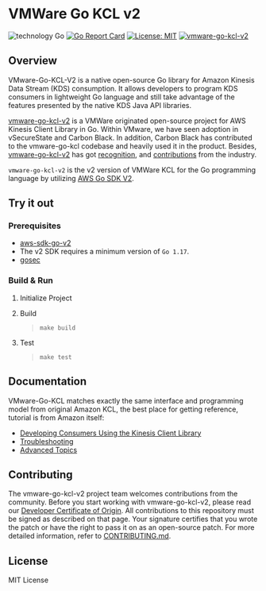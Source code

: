 # VMWare Go KCL v2

![technology Go](https://img.shields.io/badge/technology-go-blue.svg)
[![Go Report Card](https://goreportcard.com/badge/github.com/vmware/vmware-go-kcl-v2)](https://goreportcard.com/report/github.com/vmware/vmware-go-kcl-v2)
[![License: MIT](https://img.shields.io/badge/License-MIT-yellow.svg)](https://opensource.org/licenses/MIT)
[![vmware-go-kcl-v2](https://github.com/fafg/vmware-go-kcl-v2/actions/workflows/vmware-go-kcl-v2-ci.yml/badge.svg)](https://github.com/fafg/vmware-go-kcl-v2/actions/workflows/vmware-go-kcl-v2-ci.yml)

## Overview

VMware-Go-KCL-V2 is a native open-source Go library for Amazon Kinesis Data Stream (KDS) consumption. It allows developers
to program KDS consumers in lightweight Go language and still take advantage of the features presented by the native
KDS Java API libraries.

[vmware-go-kcl-v2](https://github.com/vmware/vmware-go-kcl-v2) is a VMWare originated open-source project for AWS Kinesis
Client Library in Go. Within VMware, we have seen adoption in vSecureState and Carbon Black. In addition, Carbon Black
has contributed to the vmware-go-kcl codebase and heavily used it in the product. Besides,
[vmware-go-kcl-v2](https://github.com/vmware/vmware-go-kcl-v2) has got
[recognition](https://www.linkedin.com/posts/adityakrish_vmware-go-kcl-a-native-open-source-go-programming-activity-6810626798133616640-B6W8/),
and [contributions](https://github.com/vmware/vmware-go-kcl-v2/graphs/contributors) from the industry.

`vmware-go-kcl-v2` is the v2 version of VMWare KCL for the Go programming language by utilizing [AWS Go SDK V2](https://github.com/aws/aws-sdk-go-v2).

## Try it out

### Prerequisites

* [aws-sdk-go-v2](https://github.com/aws/aws-sdk-go-v2)
* The v2 SDK requires a minimum version of `Go 1.17`.
* [gosec](https://github.com/securego/gosec)

### Build & Run

1. Initialize Project

2. Build
    > `make build`

3. Test
    > `make test`

## Documentation

VMware-Go-KCL matches exactly the same interface and programming model from original Amazon KCL, the best place for getting reference, tutorial is from Amazon itself:

* [Developing Consumers Using the Kinesis Client Library](https://docs.aws.amazon.com/streams/latest/dev/developing-consumers-with-kcl.html)
* [Troubleshooting](https://docs.aws.amazon.com/streams/latest/dev/troubleshooting-consumers.html)
* [Advanced Topics](https://docs.aws.amazon.com/streams/latest/dev/advanced-consumers.html)

## Contributing

The vmware-go-kcl-v2 project team welcomes contributions from the community. Before you start working with vmware-go-kcl-v2, please
read our [Developer Certificate of Origin](https://cla.vmware.com/dco). All contributions to this repository must be
signed as described on that page. Your signature certifies that you wrote the patch or have the right to pass it on
as an open-source patch. For more detailed information, refer to [CONTRIBUTING.md](CONTRIBUTING.md).

## License

MIT License
